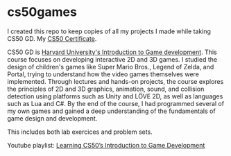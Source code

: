 # cs50games
I created this repo to keep copies of all my projects I made while taking CS50 GD.
My [CS50 Certificate](https://certificates.cs50.io/8dfb4f66-9395-47f2-bb5d-274ab3270832.png?size=A4).

CS50 GD is [Harvard University's Introduction to Game development](https://cs50.harvard.edu/games/2018/).
This course focuses on developing interactive 2D and 3D games. I studied the design of children's games like Super Mario Bros., Legend of Zelda, and Portal, trying to understand how the video games themselves were implemented. Through lectures and hands-on projects, the course explores the principles of 2D and 3D graphics, animation, sound, and collision detection using platforms such as Unity and LÖVE 2D, as well as languages ​​such as Lua and C#. By the end of the course, I had programmed several of my own games and gained a deep understanding of the fundamentals of game design and development.

This includes both lab exercices and problem sets.

Youtube playlist: [Learning CS50’s Introduction to Game Development](https://youtube.com/playlist?list=PLqSZa57fJfRVuMmdlqgVyzcKoxi1x7eyK&si=nyYQO4PHTQpw2DAf)
